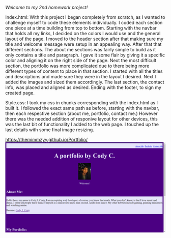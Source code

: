 *Welcome to my 2nd homework project!*

Index.html:
With this project I began completely from scratch, as I wanted to challenge myself to code these elements individually. I coded each section one piece at a time building from top to bottom. Starting with the navbar that holds all my links, I decided on the colors I would use and the general layout of the page. I moved to the header section after that making sure my title and welcome message were setup in an appealing way. After that that different sections. The about me sections was fairly simple to build as it only contains a title and paragraph. I gave it some flair by giving it a specific color and aligning it on the right side of the page. Next the most difficult section, the portfolio was more complicated due to there being more different types of content to place in that section. I started with all the titles and descriptions and made sure they were in the layout I desired. Next I added the images and sized them accordingly. The last section, the contact info, was placed and aligned as desired. Ending with the footer, to sign my created page.


Style.css:
I took my css in chunks corresponding with the index.html as I built it. I followed the exact same path as before, starting with the navbar, then each respective section (about me, portfolio, contact me.) However there was the needed addition of responive layout for other devices, this was the last bit of functionality I added to the web page. I touched up the last details with some final image resizing.

https://themimmzyy.github.io/Portfolio/
![alt text](assets/images/portfolio.png)